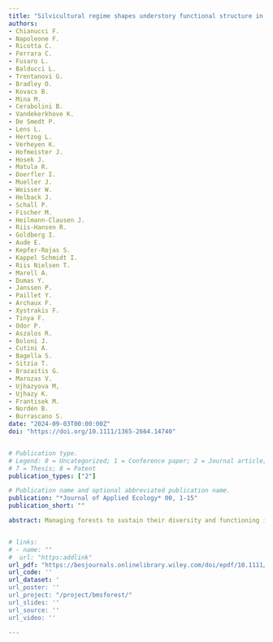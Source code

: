 ```yaml
---
title: "Silvicultural regime shapes understory functional structure in European forests"
authors:
- Chianucci F.
- Napoleone F.
- Ricotta C.
- Ferrara C.
- Fusaro L.
- Balducci L.
- Trentanovi G.
- Bradley O.
- Kovacs B.
- Mina M.
- Cerabolini B.
- Vandekerkhove K.
- De Smedt P.
- Lens L.
- Hertzog L.
- Verheyen K.
- Hofmeister J.
- Hosek J.
- Matula R.
- Doerfler I.
- Mueller J.
- Weisser W.
- Helback J.
- Schall P.
- Fischer M.
- Heilmann-Clausen J.
- Riis-Hansen R.
- Goldberg I.
- Aude E.
- Kepfer-Rojas S.
- Kappel Schmidt I.
- Riis Nielsen T.
- Marell A.
- Dumas Y.
- Janssen P.
- Paillet Y.
- Archaux F.
- Xystrakis F.
- Tinya F.
- Odor P.
- Aszalos R.
- Boloni J.
- Cutini A.
- Bagella S.
- Sitzia T.
- Brazaitis G.
- Marozas V.
- Ujhazyova M,
- Ujhazy K.
- Frantisek M.
- Nordén B.
- Burrascano S. 
date: "2024-09-03T00:00:00Z"
doi: "https://doi.org/10.1111/1365-2664.14740"


# Publication type.
# Legend: 0 = Uncategorized; 1 = Conference paper; 2 = Journal article; 3 = Preprint / Working Paper; 4 = Report; 5 = Book; 6 = Book section;
# 7 = Thesis; 8 = Patent
publication_types: ["2"]

# Publication name and optional abbreviated publication name.
publication: "*Journal of Applied Ecology* 00, 1-15"
publication_short: ""

abstract: Managing forests to sustain their diversity and functioning is a major challenge in a changing world. Despite the key role of understory vegetation in driving forest biodiversity, regeneration and functioning, few studies address the functional dimensions of understory vegetation response to silvicultural management. We assessed the influence of the silvicultural regimes on the functional diversity and redundancy of European forest understory. We gathered vascular plant abundance data from more than 2000 plots in European forests, each associated with one out of the five most widespread silvicultural regimes. We used generalized linear mixed models to assess the effect of different silvicultural regimes on understory functional diversity (Rao's quadratic entropy) and functional redundancy, while accounting for climate and soil conditions, and explored the reciprocal relationship between three diversity components (functional diversity, redundancy and dominance) across silvicultural regimes through a ternary diversity diagram. Intensive silvicultural regimes are associated with a decrease in functional diversity and an increase in functional redundancy, compared with unmanaged conditions. This means that although intensive management may buffer communities' functions against species or functional losses, it also limits the range of understory response to environmental changes. Policy implications. Different silvicultural regimes influence different facets of understory functional features. While unmanaged forests can be used as a reference to design silvicultural practices in compliance with biodiversity conservation targets, different silvicultural options should be balanced at landscape scale to sustain the multiple forest functions that human societies are increasingly demanding.


# links:
# - name: ""
#  url: "https:addlink"
url_pdf: "https://besjournals.onlinelibrary.wiley.com/doi/epdf/10.1111/1365-2664.14740"
url_code: ''
url_dataset: '
url_poster: ''
url_project: "/project/bmsforest/"
url_slides: ''
url_source: ''
url_video: ''

---
```

